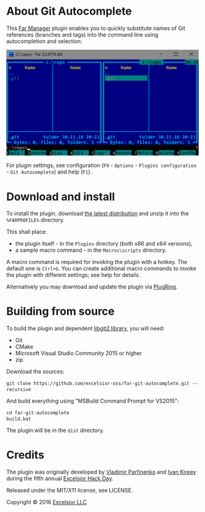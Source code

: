 About Git Autocomplete
======================

This [Far Manager](http://farmanager.com/) plugin enables you to quickly substitute names of Git references (branches and tags) into the command line using autocompletion and selection:

![Demo](demo.gif)

For plugin settings, see configuration (`F9` - `Options` - `Plugins configuration` - `Git Autocomplete`) and help (`F1`).

Download and install
====================

To install the plugin, download [the latest distribution](https://github.com/excelsior-oss/far-git-autocomplete/releases/latest) and unzip it into the `%FARPROFILE%` directory.

This shall place:

*   the plugin itself - in the `Plugins` directory (both x86 and x64 versions),
*   a sample macro command - in the `Macros\scripts` directory.

A macro command is required for invoking the plugin with a hotkey. The default one is `Ctrl+G`.
You can create additional macro commands to invoke the plugin with different settings; see help for details.

Alternatively you may download and update the plugin via [PlugRing](http://plugring.farmanager.com/plugin.php?pid=967).

Building from source
====================

To build the plugin and dependent [libgit2 library](https://libgit2.github.com/), you will need:

*   Git
*   CMake
*   Microsoft Visual Studio Community 2015 or higher
*   zip

Download the sources:

    git clone https://github.com/excelsior-oss/far-git-autocomplete.git --recursive

And build everything using "MSBuild Command Prompt for VS2015":

    cd far-git-autocomplete
    build.bat

The plugin will be in the `dist` directory.

Credits
=======

The plugin was originally developed by [Vladimir Parfinenko](https://github.com/cypok) and [Ivan Kireev](https://github.com/ivan2804) during the fifth annual [Excelsior Hack Day](https://www.excelsior-usa.com/blog/news/hack-day-i/).

Released under the MIT/X11 license, see LICENSE.

Copyright © 2016 [Excelsior LLC](https://www.excelsior-usa.com)
